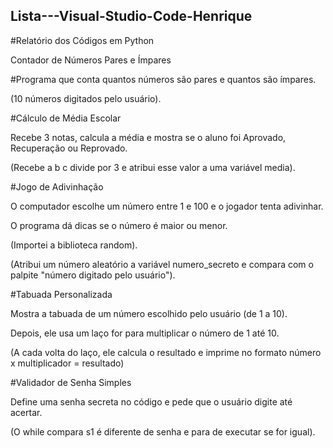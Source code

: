 ## Lista---Visual-Studio-Code-Henrique
#Relatório dos Códigos em Python

Contador de Números Pares e Ímpares

#Programa que conta quantos números são pares e quantos são ímpares.

(10 números digitados pelo usuário).

#Cálculo de Média Escolar

Recebe 3 notas, calcula a média e mostra se o aluno foi Aprovado, Recuperação ou Reprovado.

(Recebe a b c divide por 3 e atribui esse valor a uma variável media).

#Jogo de Adivinhação

O computador escolhe um número entre 1 e 100 e o jogador tenta adivinhar.

O programa dá dicas se o número é maior ou menor.

(Importei a biblioteca random).

(Atribui um número aleatório a variável numero_secreto e compara com o palpite "número digitado pelo usuário").

#Tabuada Personalizada

Mostra a tabuada de um número escolhido pelo usuário (de 1 a 10).

Depois, ele usa um laço for para multiplicar o número de 1 até 10.

(A cada volta do laço, ele calcula o resultado e imprime no formato número x multiplicador = resultado)


#Validador de Senha Simples

Define uma senha secreta no código e pede que o usuário digite até acertar.

(O while compara s1 é diferente de senha e para de executar se for igual).
